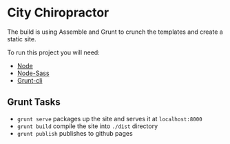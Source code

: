 # City Chiropractor

The build is using Assemble and Grunt to crunch the templates and create a
static site.

To run this project you will need:
- [Node](http://nodejs.org/)
- [Node-Sass](https://npmjs.org/package/node-sass)
- [Grunt-cli](http://gruntjs.com/)

## Grunt Tasks

- `grunt serve` packages up the site and serves it at `localhost:8000`
- `grunt build` compile the site into `./dist` directory
- `grunt publish` publishes to github pages
